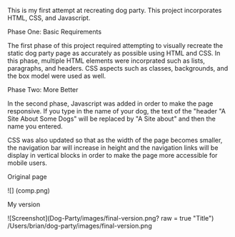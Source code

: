 This is my first attempt at recreating dog party. This project incorporates HTML, CSS, and Javascript.

Phase One: Basic Requirements

The first phase of this project required attempting to visually recreate the static dog party page as accurately as possible using HTML and CSS. In this phase, multiple HTML elements were incorprated such as lists, paragraphs, and headers. CSS aspects such as classes, backgrounds, and the box model were used as well.

Phase Two: More Better

In the second phase, Javascript was added in order to make the page responsive. If you type in the name of your dog, the text of the "header "A Site About Some Dogs" will be replaced by "A Site about" and then the name you entered.

CSS was also updated so that as the width of the page becomes smaller, the navigation bar will increase in height and the navigation links will be display in vertical blocks in order to make the page more accessible for mobile users.


Original page

![] (comp.png)

My version

![Screenshot](Dog-Party/images/final-version.png? raw = true "Title") /Users/brian/dog-party/images/final-version.png
